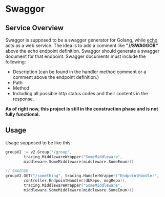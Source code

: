 # Swaggor

## Service Overview
Swaggor is supposed to be a swagger generator for Golang, while [echo](https://github.com/labstack/echo) acts as a web service.
The idea is to add a comment like **"//SWAGGOR"** above the echo endpoint definition. Swaggor should generate a swagger document for that endpoint. Swagger documents must include the following:
- Description (can be found in the handler method comment or a comment above the endpoint definition.)
- Path
- Method
- Including all possible http status codes and their contents in the response.

**As of right now, this project is still in the construction phase and is not fully functional.**

## Usage
Usage supposed to be like this:
```go
groupV2 := v2.Group("/group", 
		tracing.MiddlewareWrapper("SomeMiddleware", 
		middleware.SomeMiddleware(middleware.SomeEnum)))
	
// SWAGGOR
groupV2.GET("/something", tracing.HandlerWrapper("EndpointHandler",
		controller.EndpointHandler(dbRepo, msgRepo)),
		tracing.MiddlewareWrapper("SomeMiddleware", 
		middleware.SomeMiddleware(middleware.SomeEnum)))
```
